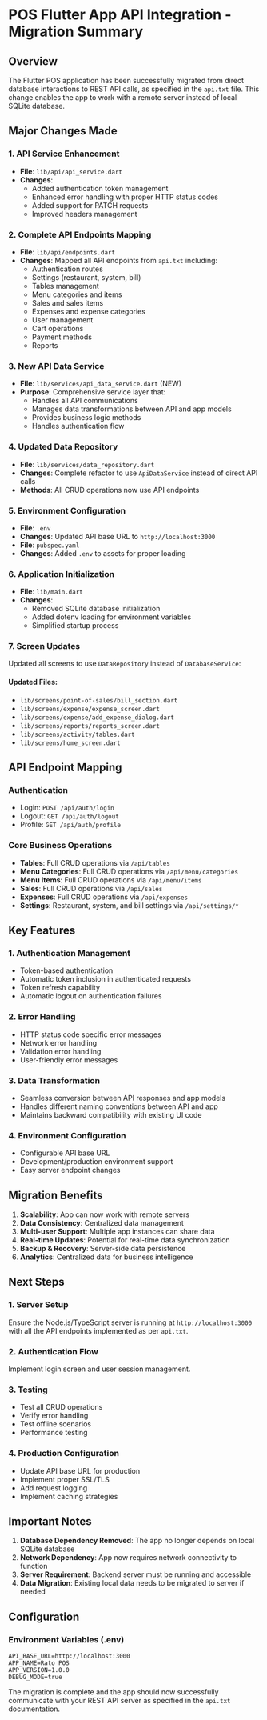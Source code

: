 # POS Flutter App API Integration - Migration Summary

## Overview
The Flutter POS application has been successfully migrated from direct database interactions to REST API calls, as specified in the `api.txt` file. This change enables the app to work with a remote server instead of local SQLite database.

## Major Changes Made

### 1. API Service Enhancement
- **File**: `lib/api/api_service.dart`
- **Changes**:
  - Added authentication token management
  - Enhanced error handling with proper HTTP status codes
  - Added support for PATCH requests
  - Improved headers management

### 2. Complete API Endpoints Mapping
- **File**: `lib/api/endpoints.dart`
- **Changes**: Mapped all API endpoints from `api.txt` including:
  - Authentication routes
  - Settings (restaurant, system, bill)
  - Tables management
  - Menu categories and items
  - Sales and sales items
  - Expenses and expense categories
  - User management
  - Cart operations
  - Payment methods
  - Reports

### 3. New API Data Service
- **File**: `lib/services/api_data_service.dart` (NEW)
- **Purpose**: Comprehensive service layer that:
  - Handles all API communications
  - Manages data transformations between API and app models
  - Provides business logic methods
  - Handles authentication flow

### 4. Updated Data Repository
- **File**: `lib/services/data_repository.dart`
- **Changes**: Complete refactor to use `ApiDataService` instead of direct API calls
- **Methods**: All CRUD operations now use API endpoints

### 5. Environment Configuration
- **File**: `.env`
- **Changes**: Updated API base URL to `http://localhost:3000`
- **File**: `pubspec.yaml`
- **Changes**: Added `.env` to assets for proper loading

### 6. Application Initialization
- **File**: `lib/main.dart`
- **Changes**:
  - Removed SQLite database initialization
  - Added dotenv loading for environment variables
  - Simplified startup process

### 7. Screen Updates
Updated all screens to use `DataRepository` instead of `DatabaseService`:

#### Updated Files:
- `lib/screens/point-of-sales/bill_section.dart`
- `lib/screens/expense/expense_screen.dart`
- `lib/screens/expense/add_expense_dialog.dart`
- `lib/screens/reports/reports_screen.dart`
- `lib/screens/activity/tables.dart`
- `lib/screens/home_screen.dart`

## API Endpoint Mapping

### Authentication
- Login: `POST /api/auth/login`
- Logout: `GET /api/auth/logout`
- Profile: `GET /api/auth/profile`

### Core Business Operations
- **Tables**: Full CRUD operations via `/api/tables`
- **Menu Categories**: Full CRUD operations via `/api/menu/categories`
- **Menu Items**: Full CRUD operations via `/api/menu/items`
- **Sales**: Full CRUD operations via `/api/sales`
- **Expenses**: Full CRUD operations via `/api/expenses`
- **Settings**: Restaurant, system, and bill settings via `/api/settings/*`

## Key Features

### 1. Authentication Management
- Token-based authentication
- Automatic token inclusion in authenticated requests
- Token refresh capability
- Automatic logout on authentication failures

### 2. Error Handling
- HTTP status code specific error messages
- Network error handling
- Validation error handling
- User-friendly error messages

### 3. Data Transformation
- Seamless conversion between API responses and app models
- Handles different naming conventions between API and app
- Maintains backward compatibility with existing UI code

### 4. Environment Configuration
- Configurable API base URL
- Development/production environment support
- Easy server endpoint changes

## Migration Benefits

1. **Scalability**: App can now work with remote servers
2. **Data Consistency**: Centralized data management
3. **Multi-user Support**: Multiple app instances can share data
4. **Real-time Updates**: Potential for real-time data synchronization
5. **Backup & Recovery**: Server-side data persistence
6. **Analytics**: Centralized data for business intelligence

## Next Steps

### 1. Server Setup
Ensure the Node.js/TypeScript server is running at `http://localhost:3000` with all the API endpoints implemented as per `api.txt`.

### 2. Authentication Flow
Implement login screen and user session management.

### 3. Testing
- Test all CRUD operations
- Verify error handling
- Test offline scenarios
- Performance testing

### 4. Production Configuration
- Update API base URL for production
- Implement proper SSL/TLS
- Add request logging
- Implement caching strategies

## Important Notes

1. **Database Dependency Removed**: The app no longer depends on local SQLite database
2. **Network Dependency**: App now requires network connectivity to function
3. **Server Requirement**: Backend server must be running and accessible
4. **Data Migration**: Existing local data needs to be migrated to server if needed

## Configuration

### Environment Variables (.env)
```
API_BASE_URL=http://localhost:3000
APP_NAME=Rato POS
APP_VERSION=1.0.0
DEBUG_MODE=true
```

The migration is complete and the app should now successfully communicate with your REST API server as specified in the `api.txt` documentation.
